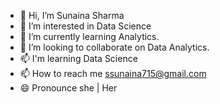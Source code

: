 - 👋  Hi, I’m Sunaina Sharma
- 👀  I’m interested in Data Science
- 🌱  I’m currently learning Analytics.
- 💞️  I’m looking to collaborate on Data Analytics.
- 📫  I'm learning Data Science
- 📫  How to reach me ssunaina715@gmail.com
- 😄  Pronounce she | Her
<!---
Sunaina715Sharma/Sunaina715Sharma is a ✨ special ✨ repository because its `README.md` (this file) appears on your GitHub profile.
You can click the Preview link to take a look at your changes.
--->
